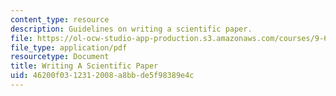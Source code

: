 ```yaml
---
content_type: resource
description: Guidelines on writing a scientific paper.
file: https://ol-ocw-studio-app-production.s3.amazonaws.com/courses/9-63-laboratory-in-visual-cognition-fall-2009/46200f0312312008a8bbde5f98389e4c_MIT9_63F09_assn05.pdf
file_type: application/pdf
resourcetype: Document
title: Writing A Scientific Paper
uid: 46200f03-1231-2008-a8bb-de5f98389e4c
---
```


